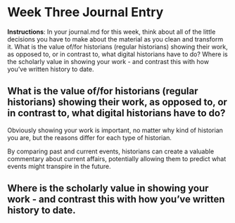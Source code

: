 # Week Three Journal Entry

**Instructions**: In your journal.md for this week, think about all of the little decisions you have to make about the material as you clean and transform it. What is the value of/for historians (regular historians) showing their work, as opposed to, or in contrast to, what digital historians have to do? Where is the scholarly value in showing your work - and contrast this with how you’ve written history to date.

## What is the value of/for historians (regular historians) showing their work, as opposed to, or in contrast to, what digital historians have to do?

Obviously showing your work is important, no matter why kind of historian you are, but the reasons differ for each type of historian. 

By comparing past and current events, historians can create a valuable commentary about current affairs, potentially allowing them to predict what events might transpire in the future.

## Where is the scholarly value in showing your work - and contrast this with how you’ve written history to date.
